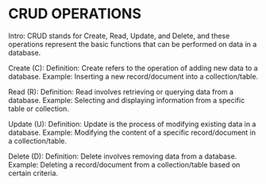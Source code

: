 # CRUD OPERATIONS
Intro: CRUD stands for Create, Read, Update, and Delete, and these operations represent the basic functions that can be performed on data in a database. 

Create (C):
Definition: Create refers to the operation of adding new data to a database.
Example: Inserting a new record/document into a collection/table.

Read (R):
Definition: Read involves retrieving or querying data from a database.
Example: Selecting and displaying information from a specific table or collection.

Update (U):
Definition: Update is the process of modifying existing data in a database.
Example: Modifying the content of a specific record/document in a collection/table.

Delete (D):
Definition: Delete involves removing data from a database.
Example: Deleting a record/document from a collection/table based on certain criteria.
